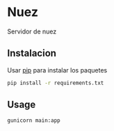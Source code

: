 # Nuez

Servidor de nuez

## Instalacion

Usar  [pip](https://pip.pypa.io/en/stable/) para instalar los paquetes

```bash
pip install -r requirements.txt
```

## Usage

```bash
gunicorn main:app
```
